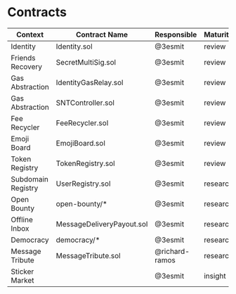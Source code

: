 # Contracts

| Context            | Contract Name             | Responsible    | Maturity | Ideas |
| ------------------ | ------------------------- | -------------- | -------- | ----- |
| Identity           | Identity.sol              | @3esmit        | review   | [#145](https://github.com/status-im/ideas/issues/145)  |
| Friends Recovery   | SecretMultiSig.sol        | @3esmit        | review   | [#145](https://github.com/status-im/ideas/issues/145)  |
| Gas Abstraction    | IdentityGasRelay.sol      | @3esmit        | review   | [#073](https://github.com/status-im/ideas/issues/73)  |
| Gas Abstraction    | SNTController.sol         | @3esmit        | review   | [#073](https://github.com/status-im/ideas/issues/73)  |
| Fee Recycler       | FeeRecycler.sol           | @3esmit        | review   |       |
| Emoji Board        | EmojiBoard.sol            | @3esmit        | review   |       |
| Token Registry     | TokenRegistry.sol         | @3esmit        | review   | [#018](https://github.com/status-im/ideas/issues/18)  |
| Subdomain Registry | UserRegistry.sol          | @3esmit        | research | [#027](https://github.com/status-im/ideas/issues/27)  |
| Open Bounty        | open-bounty/*             | @3esmit        | research |       |
| Offline Inbox      | MessageDeliveryPayout.sol | @3esmit        | research |       |
| Democracy          | democracy/*               | @3esmit        | research | [#020](https://github.com/status-im/ideas/issues/27)  |
| Message Tribute    | MessageTribute.sol        | @richard-ramos | research | [#096](https://github.com/status-im/ideas/issues/96)  |
| Sticker Market     |                           | @3esmit        | insight  |       |
